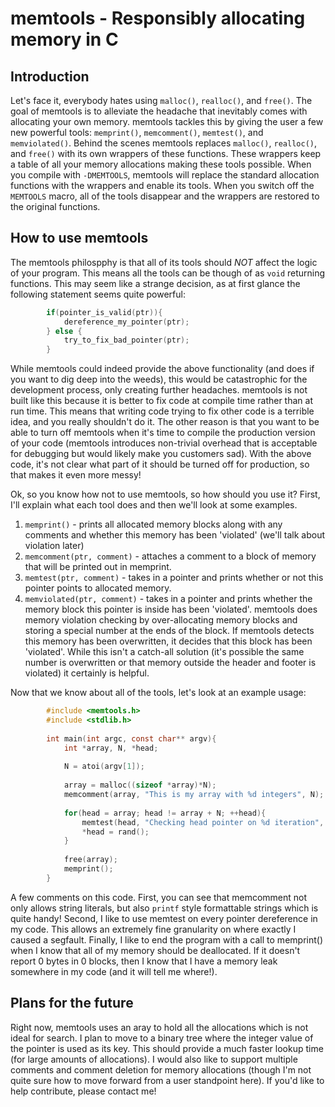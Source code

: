 # memtools - Responsibly allocating memory in C
## Introduction

Let's face it, everybody hates using `malloc()`, `realloc()`, and `free()`. The goal of memtools is to alleviate the headache that inevitably comes with allocating 
your own memory. memtools tackles this by giving the user a few new powerful tools: `memprint()`, `memcomment()`, `memtest()`, and `memviolated()`. Behind the
scenes memtools replaces `malloc()`, `realloc()`, and `free()` with its own wrappers of these functions. These wrappers keep a table of all your memory allocations
making these tools possible. When you compile with `-DMEMTOOLS`, memtools will replace the standard allocation functions with the wrappers and enable its tools.
When you switch off the `MEMTOOLS` macro, all of the tools disappear and the wrappers are restored to the original functions.

## How to use memtools

The memtools philospphy is that all of its tools should *NOT* affect the logic of your program. This means all the tools can be though of as `void` returning 
functions. This may seem like a strange decision, as at first glance the following statement seems quite powerful:
```c
        if(pointer_is_valid(ptr)){
            dereference_my_pointer(ptr);
        } else {
            try_to_fix_bad_pointer(ptr);
        }
```        
While memtools could indeed provide the above functionality (and does if you want to dig deep into the weeds), this would be catastrophic for the development 
process, only creating further headaches. memtools is not built like this because it is better to fix code at compile time rather than at run time. This means 
that writing code trying to fix other code is a terrible idea, and you really shouldn't do it. The other reason is that you want to be able to turn off memtools 
when it's time to compile the production version of your code (memtools introduces non-trivial overhead that is acceptable for debugging but would likely 
make you customers sad). With the above code, it's not clear what part of it should be turned off for production, so that makes it even more messy!

Ok, so you know how not to use memtools, so how should you use it? First, I'll explain what each tool does and then we'll look at some examples.

1. `memprint()` - prints all allocated memory blocks along with any comments and whether this memory has been 'violated' (we'll talk about violation later)
2. `memcomment(ptr, comment)` - attaches a comment to a block of memory that will be printed out in memprint.
3. `memtest(ptr, comment)` - takes in a pointer and prints whether or not this pointer points to allocated memory.
4. `memviolated(ptr, comment)` - takes in a pointer and prints whether the memory block this pointer is inside has been 'violated'. memtools does memory violation checking
by over-allocating memory blocks and storing a special number at the ends of the block. If memtools detects this memory has been overwritten, it decides that
this block has been 'violated'. While this isn't a catch-all solution (it's possible the same number is overwritten or that memory outside the header and footer
is violated) it certainly is helpful.

Now that we know about all of the tools, let's look at an example usage:
```c
        #include <memtools.h>
        #include <stdlib.h>
        
        int main(int argc, const char** argv){
            int *array, N, *head;
            
            N = atoi(argv[1]);
            
            array = malloc((sizeof *array)*N);
            memcomment(array, "This is my array with %d integers", N);
            
            for(head = array; head != array + N; ++head){
                memtest(head, "Checking head pointer on %d iteration", (head - array)/(sizeof *array));
                *head = rand();
            }
            
            free(array);
            memprint();
        }
```        
A few comments on this code. First, you can see that memcomment not only allows string literals, but also `printf` style formattable strings which is quite handy!
Second, I like to use memtest on every pointer dereference in my code. This allows an extremely fine granularity on where exactly I caused a segfault. Finally, I
like to end the program with a call to memprint() when I know that all of my memory should be deallocated. If it doesn't report 0 bytes in 0 blocks, then I know
that I have a memory leak somewhere in my code (and it will tell me where!).

## Plans for the future

Right now, memtools uses an aray to hold all the allocations which is not ideal for search. I plan to move to a binary tree where the integer value of the pointer
is used as its key. This should provide a much faster lookup time (for large amounts of allocations). I would also like to support multiple comments and comment
deletion for memory allocations (though I'm not quite sure how to move forward from a user standpoint here). If you'd like to help contribute, please contact me!
